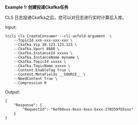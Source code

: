 **Example 1: 创建投递Ckafka任务**

CLS 日志投递Ckafka之后，您可以对日志进行实时计算后入库。

Input: 

```
tccli cls CreateConsumer --cli-unfold-argument  \
    --TopicId xxx-xxx-xxx-xxx \
    --Ckafka.Vip 10.123.123.123 \
    --Ckafka.Vport 8888 \
    --Ckafka.InstanceId xxxxx \
    --Ckafka.InstanceName myname \
    --Ckafka.TopicId xxxxx \
    --Ckafka.TopicName xxxxx \
    --Content.EnableTag True \
    --Content.MetaFields __SOURCE__ \
    --NeedContent True \
    --Compression 0
```

Output: 
```
{
    "Response": {
        "RequestId": "6ef60xxx-0xxx-4xxx-bxxx-270359fb5xxx"
    }
}
```


